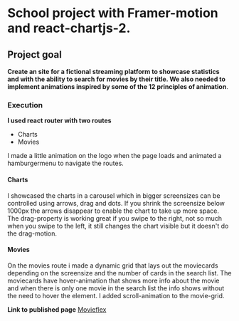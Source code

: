 # School project with Framer-motion and react-chartjs-2.

## Project goal

**Create an site for a fictional streaming platform to showcase statistics and with the ability to search for movies by their title. We also needed to implement animations inspired by some of the 12 principles of animation**.

### Execution

**I used react router with two routes**

-   Charts
-   Movies

I made a little animation on the logo when the page loads and animated a hamburgermenu to navigate the routes.

#### Charts

I showcased the charts in a carousel which in bigger screensizes can be controlled using arrows, drag and dots. If you shrink the screensize below 1000px the arrows disappear to enable the chart to take up more space.
The drag-property is working great if you swipe to the right, not so much when you swipe to the left, it still changes the chart visible but it doesn't do the drag-motion.

#### Movies

On the movies route i made a dynamic grid that lays out the moviecards depending on the screensize and the number of cards in the search list.
The moviecards have hover-animation that shows more info about the movie and when there is only one movie in the search list the info shows without the need to hover the element.
I added scroll-animation to the movie-grid.

**Link to published page** [Movieflex](https://elinhagelin.github.io/movieflex/)
